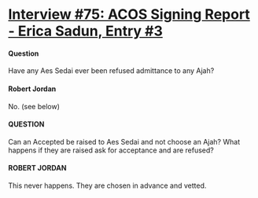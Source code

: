 # [Interview #75: ACOS Signing Report - Erica Sadun, Entry #3](https://www.theoryland.com/intvmain.php?i=75#3)

#### Question

Have any Aes Sedai ever been refused admittance to any Ajah?

#### Robert Jordan

No. (see below)

#### QUESTION

Can an Accepted be raised to Aes Sedai and not choose an Ajah? What happens if they are raised ask for acceptance and are refused?

#### ROBERT JORDAN

This never happens. They are chosen in advance and vetted.

